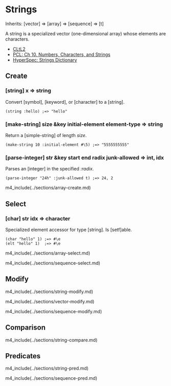 # Strings

Inherits: [vector] => [array] => [sequence] => [t]

A string is a specialized vector (one-dimensional array)
whose elements are characters.

* [CLtL2](http://www.cs.cmu.edu/Groups/AI/html/cltl/clm/node164.html)
* [PCL: Ch 10. Numbers, Characters, and Strings](http://www.gigamonkeys.com/book/numbers-characters-and-strings.html)
* [HyperSpec: Strings Dictionary](http://www.lispworks.com/documentation/HyperSpec/Body/c_string.htm)

## Create

### [string] x => string

Convert [symbol], [keyword], or [character] to a [string].

~~~
(string :hello) ;=> "hello"
~~~

### [make-string] size &key initial-element element-type => string

Return a [simple-string] of length *size*.

~~~
(make-string 10 :initial-element #\5) ;=> "5555555555"
~~~

### [parse-integer] str &key start end radix junk-allowed => int, idx

Parses an [integer] in the specified *:radix*.

~~~
(parse-integer "24h" :junk-allowed t) ;=> 24, 2
~~~

m4_include(../sections/array-create.md)


## Select

### [char] str idx => character

Specialized element accessor for type [string]. Is [setf]able.

~~~
(char "hello" 1) ;=> #\e
(elt "hello" 1)  ;=> #\e
~~~

m4_include(../sections/array-select.md)

m4_include(../sections/sequence-select.md)


## Modify

m4_include(../sections/string-modify.md)

m4_include(../sections/vector-modify.md)

m4_include(../sections/sequence-modify.md)

## Comparison

m4_include(../sections/string-compare.md)

## Predicates

m4_include(../sections/string-pred.md)

m4_include(../sections/sequence-pred.md)
